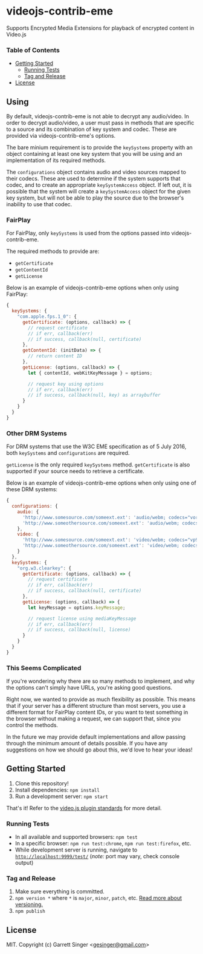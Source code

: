 # videojs-contrib-eme

Supports Encrypted Media Extensions for playback of encrypted content in Video.js

### Table of Contents

<!-- START doctoc generated TOC please keep comment here to allow auto update -->
<!-- DON'T EDIT THIS SECTION, INSTEAD RE-RUN doctoc TO UPDATE -->


- [Getting Started](#getting-started)
  - [Running Tests](#running-tests)
  - [Tag and Release](#tag-and-release)
- [License](#license)

<!-- END doctoc generated TOC please keep comment here to allow auto update -->

## Using

By default, videojs-contrib-eme is not able to decrypt any audio/video. In order to
decrypt audio/video, a user must pass in methods that are specific to a source and its
combination of key system and codec. These are provided via videojs-contrib-eme's options.

The bare minium requirement is to provide the `keySystems` property with an object
containing at least one key system that you will be using and an implementation of its
required methods.

The `configurations` object contains audio and video sources mapped to their codecs.
These are used to determine if the system supports that codec, and to create an
appropriate `keySystemAccess` object. If left out, it is possible that the system will
create a `keySystemAccess` object for the given key system, but will not be able to play
the source due to the browser's inability to use that codec.

### FairPlay

For FairPlay, only `keySystems` is used from the options passed into videojs-contrib-eme.

The required methods to provide are:
* `getCertificate`
* `getContentId`
* `getLicense`

Below is an example of videojs-contrib-eme options when only using FairPlay:

```javascript
{
  keySystems: {
    "com.apple.fps.1_0": {
      getCertificate: (options, callback) => {
        // request certificate
        // if err, callback(err)
        // if success, callback(null, certificate)
      },
      getContentId: (initData) => {
        // return content ID
      },
      getLicense: (options, callback) => {
        let { contentId, webKitKeyMessage } = options;

        // request key using options
        // if err, callback(err)
        // if success, callback(null, key) as arraybuffer
      }
    }
  }
}
```

### Other DRM Systems

For DRM systems that use the W3C EME specification as of 5 July 2016, both `keySystems`
and `configurations` are required.

`getLicense` is the only required `keySystems` method. `getCertificate` is also supported
if your source needs to retrieve a certificate.

Below is an example of videojs-contrib-eme options when only using one of these DRM
systems:

```javascript
{
  configurations: {
    audio: {
      'http://www.somesource.com/someext.ext': 'audio/webm; codecs="vorbis"',
      'http://www.someothersource.com/someext.ext': 'audio/webm; codecs="opus"'
    },
    video: {
      'http://www.somesource.com/someext.ext': 'video/webm; codecs="vp9"',
      'http://www.someothersource.com/someext.ext': 'video/webm; codecs="vp8"'
    }
  },
  keySystems: {
    "org.w3.clearkey": {
      getCertificate: (options, callback) => {
        // request certificate
        // if err, callback(err)
        // if success, callback(null, certificate)
      },
      getLicense: (options, callback) => {
        let keyMessage = options.keyMessage;

        // request license using mediaKeyMessage
        // if err, callback(err)
        // if success, callback(null, license)
      }
    }
  }
}
```

### This Seems Complicated

If you're wondering why there are so many methods to implement, and why the options can't
simply have URLs, you're asking good questions.

Right now, we wanted to provide as much flexibility as possible. This means that if your
server has a different structure than most servers, you use a different format for
FairPlay content IDs, or you want to test something in the browser without making a
request, we can support that, since you control the methods.

In the future we may provide default implementations and allow passing through the minimum
amount of details possible. If you have any suggestions on how we should go about this,
we'd love to hear your ideas!

## Getting Started

1. Clone this repository!
1. Install dependencies: `npm install`
1. Run a development server: `npm start`

That's it! Refer to the [video.js plugin standards](https://github.com/videojs/generator-videojs-plugin/docs/standards.md) for more detail.

### Running Tests

- In all available and supported browsers: `npm test`
- In a specific browser: `npm run test:chrome`, `npm run test:firefox`, etc.
- While development server is running, navigate to [`http://localhost:9999/test/`](http://localhost:9999/test/) (_note:_ port may vary, check console output)

### Tag and Release

1. Make sure everything is committed.
1. `npm version *` where `*` is `major`, `minor`, `patch`, etc. [Read more about versioning.](https://github.com/videojs/generator-videojs-plugin/docs/standards.md#versioning)
1. `npm publish`

## License

MIT. Copyright (c) Garrett Singer &lt;gesinger@gmail.com&gt;
